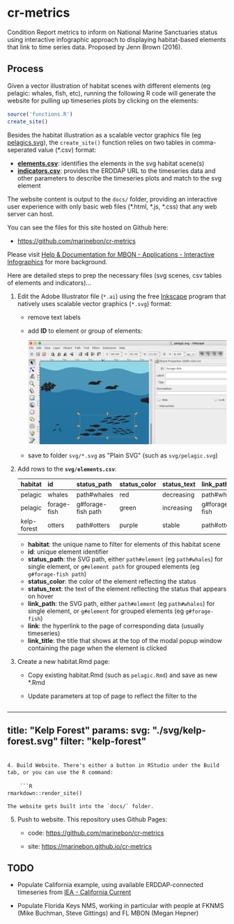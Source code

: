 # cr-metrics

Condition Report metrics to inform on National Marine Sanctuaries status using interactive infographic approach to displaying habitat-based elements that link to time series data. Proposed by Jenn Brown (2016).

## Process

Given a vector illustration of habitat scenes with different elements (eg pelagic: whales, fish, etc), running the following R code will generate the website for pulling up timeseries plots by clicking on the elements:

```R
source('functions.R')
create_site()
```

Besides the habitat illustration as a scalable vector graphics file (eg [pelagics.svg](https://github.com/marinebon/cr-metrics/blob/master/svg/pelagic.svg)), the `create_site()` function relies on two tables in comma-seperated value (\*.csv) format:

- [**elements.csv**](https://github.com/marinebon/cr-metrics/blob/master/svg/elements.csv): identifies the elements in the svg habitat scene(s)
- [**indicators.csv**](https://github.com/marinebon/cr-metrics/blob/master/svg/indicators.csv): provides the ERDDAP URL to the timeseries data and other parameters to describe the timeseries plots and match to the svg element

The website content is output to the `docs/` folder, providing an interactive user experience with only basic web files (\*.html, \*.js, \*.css) that any web server can host.

You can see the files for this site hosted on Github here:

- https://github.com/marinebon/cr-metrics

Please visit [Help & Documentation for MBON - Applications - Interactive Infographics](https://marinebon.github.io/help/apps.html#interactive-infographics) for more background.

Here are detailed steps to prep the necessary files (svg scenes, csv tables of elements and indicators)...

1. Edit the Adobe Illustrator file (`*.ai`) using the free [Inkscape](http://inkscape.org) program that natively uses scalable vector graphics (`*.svg`) format:
    - remove text labels
    - add **ID** to element or group of elements:
    
        ![](img/inkscape-screenshot_svg-id.png)
    - save to folder `svg/*.svg` as "Plain SVG" (such as `svg/pelagic.svg`)
    
2. Add rows to the **`svg/elements.csv`**:

    habitat     | id          | status_path        | status_color | status_text | link_path     | link                   | link_title
    ------------|-------------|-----------------|--------------|-------------|---------------|------------------------|------------
    pelagic     | whales      | path#whales        | red          | decreasing  | path#whales   | ./pages/pinnipeds.html | Whales
    pelagic     | forage-fish | g#forage-fish path | green        | increasing  | g#forage-fish | ./pages/pinnipeds.html | Forage Fish
    kelp-forest | otters      | path#otters         | purple       | stable      | path#otter    | ./pages/pinnipeds.html | Sea Otters
    
    - **habitat**: the unique name to filter for elements of this habitat scene
    - **id**: unique element identifier
    - **status_path**: the SVG path, either `path#element` (eg `path#whales`) for single element, or `g#element path` for grouped elements (eg `g#forage-fish path`)
    - **status_color**: the color of the element reflecting the status
    - **status_text**: the text of the element reflecting the status that appears on hover
    - **link_path**: the SVG path, either `path#element` (eg `path#whales`) for single element, or `g#element` for grouped elements (eg `g#forage-fish`)
    - **link**: the hyperlink to the page of corresponding data (usually timeseries)
    - **link_title**: the title that shows at the top of the modal popup window containing the page when the element is clicked

3. Create a new habitat.Rmd page:

    - Copy existing habitat.Rmd (such as `pelagic.Rmd`) and save as new *.Rmd
    - Update parameters at top of page to reflect the filter to the 
    
        ```yaml
---
title: "Kelp Forest"
params:
   svg:    "./svg/kelp-forest.svg"
   filter: "kelp-forest"
---
```

4. Build Website. There's either a button in RStudio under the Build tab, or you can use the R command:

    ```R
rmarkdown::render_site()
```

    The website gets built into the `docs/` folder.

5. Push to website. This repository uses Github Pages:

    - code: https://github.com/marinebon/cr-metrics

    - site: https://marinebon.github.io/cr-metrics

## TODO

- Populate California example, using available ERDDAP-connected timeseries from [IEA - California Current](https://www.integratedecosystemassessment.noaa.gov//regions/california-current-region/index.html)

- Populate Florida Keys NMS, working in particular with people at FKNMS (Mike Buchman, Steve Gittings) and FL MBON (Megan Hepner)
